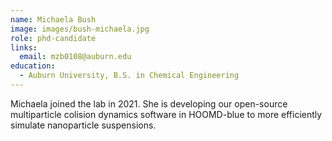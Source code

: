 ```yaml
---
name: Michaela Bush
image: images/bush-michaela.jpg
role: phd-candidate
links:
  email: mzb0108@auburn.edu
education:
  - Auburn University, B.S. in Chemical Engineering
---
```


Michaela joined the lab in 2021. She is developing our open-source multiparticle
colision dynamics software in HOOMD-blue to more efficiently simulate
nanoparticle suspensions.
